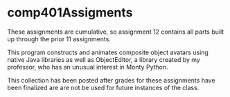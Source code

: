 # comp401Assigments

These assignments are cumulative, so assignment 12 contains all parts built up through the prior 11 assignments.

This program constructs and animates composite object avatars using native Java libraries as well as ObjectEditor,
a library created by my professor, who has an unusual interest in Monty Python.

This collection has been posted after grades for these assignments have been finalized are are not be used for future 
instances of the class.  
